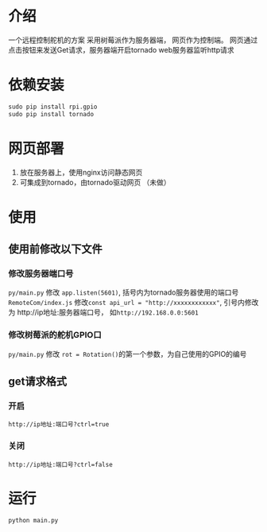 # 介绍
一个远程控制舵机的方案
采用树莓派作为服务器端， 网页作为控制端。
网页通过点击按钮来发送Get请求，服务器端开启tornado web服务器监听http请求

# 依赖安装
```python
sudo pip install rpi.gpio
sudo pip install tornado
```
# 网页部署
1. 放在服务器上，使用nginx访问静态网页
2. 可集成到tornado，由tornado驱动网页 （未做）

# 使用
## 使用前修改以下文件
### 修改服务器端口号
`py/main.py` 修改 `app.listen(5601)`, 括号内为tornado服务器使用的端口号
`RemoteCom/index.js` 修改`const api_url = "http://xxxxxxxxxxxx"`, 引号内修改为 http://ip地址:服务器端口号， 如`http://192.168.0.0:5601`

### 修改树莓派的舵机GPIO口
`py/main.py` 修改 `rot = Rotation()`的第一个参数，为自己使用的GPIO的编号

## get请求格式
### 开启
`http://ip地址:端口号?ctrl=true`
### 关闭
`http://ip地址:端口号?ctrl=false`
# 运行
```bash
python main.py
```

